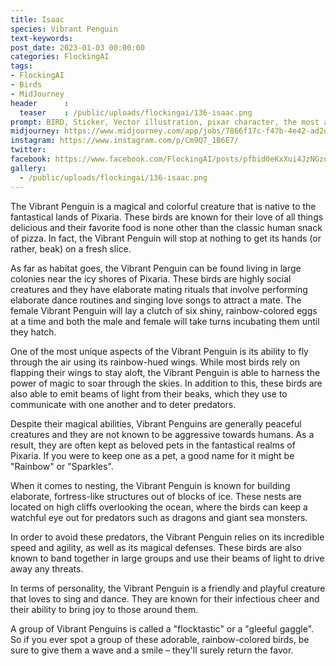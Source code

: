 ```yaml
---
title: Isaac
species: Vibrant Penguin
text-keywords: 
post_date: 2023-01-03 00:00:00
categories: FlockingAI
tags:
- FlockingAI
- Birds
- MidJourney 
header      :
  teaser    : /public/uploads/flockingai/136-isaac.png
prompt: BIRD, Sticker, Vector illustration, pixar character, the most adorable cute penguin, pixar character, crazy cartoon, funny cartoon, epic composition, adorable cartoon, isolated on white background, vibrant colors, colorful, cute, adorable, intricately-detailed, delicate, beautiful, stunning, breathtaking, intricate detail, insanely high detail, volumetric lighting, white background, quality
midjourney: https://www.midjourney.com/app/jobs/7866f17c-f47b-4e42-ad2d-43088cef2497
instagram: https://www.instagram.com/p/Cm9Q7_1B6E7/
twitter: 
facebook: https://www.facebook.com/FlockingAI/posts/pfbid0eKxXui4JzNGzo9BGa8NiaFUinAwV7gLUHxxg2Ty5HKvhC8x8Sw7QroC981eg4qhvl
gallery: 
  - /public/uploads/flockingai/136-isaac.png
---
```


The Vibrant Penguin is a magical and colorful creature that is native to the fantastical lands of Pixaria. These birds are known for their love of all things delicious and their favorite food is none other than the classic human snack of pizza. In fact, the Vibrant Penguin will stop at nothing to get its hands (or rather, beak) on a fresh slice.

As far as habitat goes, the Vibrant Penguin can be found living in large colonies near the icy shores of Pixaria. These birds are highly social creatures and they have elaborate mating rituals that involve performing elaborate dance routines and singing love songs to attract a mate. The female Vibrant Penguin will lay a clutch of six shiny, rainbow-colored eggs at a time and both the male and female will take turns incubating them until they hatch.

One of the most unique aspects of the Vibrant Penguin is its ability to fly through the air using its rainbow-hued wings. While most birds rely on flapping their wings to stay aloft, the Vibrant Penguin is able to harness the power of magic to soar through the skies. In addition to this, these birds are also able to emit beams of light from their beaks, which they use to communicate with one another and to deter predators.

Despite their magical abilities, Vibrant Penguins are generally peaceful creatures and they are not known to be aggressive towards humans. As a result, they are often kept as beloved pets in the fantastical realms of Pixaria. If you were to keep one as a pet, a good name for it might be "Rainbow" or "Sparkles".

When it comes to nesting, the Vibrant Penguin is known for building elaborate, fortress-like structures out of blocks of ice. These nests are located on high cliffs overlooking the ocean, where the birds can keep a watchful eye out for predators such as dragons and giant sea monsters.

In order to avoid these predators, the Vibrant Penguin relies on its incredible speed and agility, as well as its magical defenses. These birds are also known to band together in large groups and use their beams of light to drive away any threats.

In terms of personality, the Vibrant Penguin is a friendly and playful creature that loves to sing and dance. They are known for their infectious cheer and their ability to bring joy to those around them.

A group of Vibrant Penguins is called a "flocktastic" or a "gleeful gaggle". So if you ever spot a group of these adorable, rainbow-colored birds, be sure to give them a wave and a smile – they'll surely return the favor.
